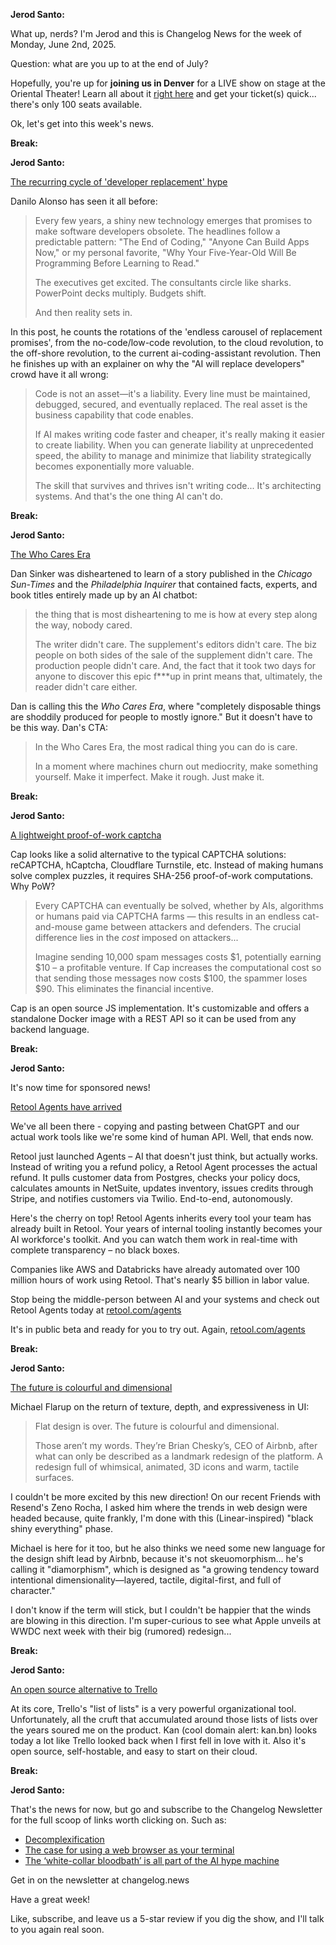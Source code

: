 **Jerod Santo:**

What up, nerds? I'm Jerod and this is Changelog News for the week of Monday, June 2nd, 2025.

Question: what are you up to at the end of July?

Hopefully, you're up for **joining us in Denver** for a LIVE show on stage at the Oriental Theater! Learn all about it [right here](https://changelog.com/live) and get your ticket(s) quick... there's only 100 seats available.

Ok, let's get into this week's news.

**Break:**

**Jerod Santo:**

[The recurring cycle of 'developer replacement' hype](https://alonso.network/the-recurring-cycle-of-developer-replacement-hype/)

Danilo Alonso has seen it all before:

> Every few years, a shiny new technology emerges that promises to make software developers obsolete. The headlines follow a predictable pattern: "The End of Coding," "Anyone Can Build Apps Now," or my personal favorite, "Why Your Five-Year-Old Will Be Programming Before Learning to Read."
> 
> The executives get excited. The consultants circle like sharks. PowerPoint decks multiply. Budgets shift.
> 
> And then reality sets in.

In this post, he counts the rotations of the 'endless carousel of replacement promises', from the no-code/low-code revolution, to the cloud revolution, to the off-shore revolution, to the current ai-coding-assistant revolution. Then he finishes up with an explainer on why the "AI will replace developers" crowd have it all wrong:

> Code is not an asset—it's a liability. Every line must be maintained, debugged, secured, and eventually replaced. The real asset is the business capability that code enables.
> 
> If AI makes writing code faster and cheaper, it's really making it easier to create liability. When you can generate liability at unprecedented speed, the ability to manage and minimize that liability strategically becomes exponentially more valuable.
>
> The skill that survives and thrives isn't writing code... It's architecting systems. And that's the one thing AI can't do.

**Break:**

**Jerod Santo:**

[The Who Cares Era](https://dansinker.com/posts/2025-05-23-who-cares/)

Dan Sinker was disheartened to learn of a story published in the *Chicago Sun-Times* and the *Philadelphia Inquirer* that contained facts, experts, and book titles entirely made up by an AI chatbot:

> the thing that is most disheartening to me is how at every step along the way, nobody cared.
>
> The writer didn't care. The supplement's editors didn't care. The biz people on both sides of the sale of the supplement didn't care. The production people didn't care. And, the fact that it took two days for anyone to discover this epic f\*\*\*up in print means that, ultimately, the reader didn't care either.

Dan is calling this the *Who Cares Era*, where "completely disposable things are shoddily produced for people to mostly ignore." But it doesn't have to be this way. Dan's CTA:

> In the Who Cares Era, the most radical thing you can do is care.
>
> In a moment where machines churn out mediocrity, make something yourself. Make it imperfect. Make it rough. Just make it.

**Break:**

**Jerod Santo:**

[A lightweight proof-of-work captcha](https://capjs.js.org/)

Cap looks like a solid alternative to the typical CAPTCHA solutions: reCAPTCHA, hCaptcha, Cloudflare Turnstile, etc. Instead of making humans solve complex puzzles, it requires SHA-256 proof-of-work computations. Why PoW?

> Every CAPTCHA can eventually be solved, whether by AIs, algorithms or humans paid via CAPTCHA farms — this results in an endless cat-and-mouse game between attackers and defenders. The crucial difference lies in the *cost* imposed on attackers...
>
> Imagine sending 10,000 spam messages costs $1, potentially earning $10 – a profitable venture. If Cap increases the computational cost so that sending those messages now costs $100, the spammer loses $90. This eliminates the financial incentive.

Cap is an open source JS implementation. It's customizable and offers a standalone Docker image with a REST API so it can be used from any backend language.

**Break:**

**Jerod Santo:**

It's now time for sponsored news!

[Retool Agents have arrived](https://retool.com/agents?utm_source=changelog&utm_campaign=changelog-news)


We've all been there - copying and pasting between ChatGPT and our actual work tools like we're some kind of human API. Well, that ends now.

Retool just launched Agents – AI that doesn't just think, but actually works. Instead of writing you a refund policy, a Retool Agent processes the actual refund. It pulls customer data from Postgres, checks your policy docs, calculates amounts in NetSuite, updates inventory, issues credits through Stripe, and notifies customers via Twilio. End-to-end, autonomously.

Here's the cherry on top! Retool Agents inherits every tool your team has already built in Retool. Your years of internal tooling instantly becomes your AI workforce's toolkit. And you can watch them work in real-time with complete transparency – no black boxes.

Companies like AWS and Databricks have already automated over 100 million hours of work using Retool. That's nearly $5 billion in labor value.

Stop being the middle-person between AI and your systems and check out Retool Agents today at [retool.com/agents](https://retool.com/agents?utm_source=changelog&utm_campaign=changelog-news)

It's in public beta and ready for you to try out. Again, [retool.com/agents](https://retool.com/agents?utm_source=changelog&utm_campaign=changelog-news)

**Break:**

**Jerod Santo:**

[The future is colourful and dimensional](https://www.flarup.email/p/the-future-is-colourful-and-dimensional)

Michael Flarup on the return of texture, depth, and expressiveness in UI:

> Flat design is over. The future is colourful and dimensional.
>
> Those aren’t my words. They’re Brian Chesky’s, CEO of Airbnb, after what can only be described as a landmark redesign of the platform. A redesign full of whimsical, animated, 3D icons and warm, tactile surfaces.

I couldn't be more excited by this new direction! On our recent Friends with Resend's Zeno Rocha, I asked him where the trends in web design were headed because, quite frankly, I'm done with this (Linear-inspired) "black shiny everything" phase.

Michael is here for it too, but he also thinks we need some new language for the design shift lead by Airbnb, because it's not skeuomorphism... he's calling it "diamorphism", which is designed as "a growing tendency toward intentional dimensionality—layered, tactile, digital-first, and full of character."

I don't know if the term will stick, but I couldn't be happier that the winds are blowing in this direction. I'm super-curious to see what Apple unveils at WWDC next week with their big (rumored) redesign...

**Break:**

**Jerod Santo:**

[An open source alternative to Trello](https://kan.bn)

At its core, Trello's "list of lists" is a very powerful organizational tool. Unfortunately, all the cruft that accumulated around those lists of lists over the years soured me on the product. Kan (cool domain alert: kan.bn) looks today a lot like Trello looked back when I first fell in love with it. Also it's open source, self-hostable, and easy to start on their cloud.

**Break:**

**Jerod Santo:**

That's the news for now, but go and subscribe to the Changelog Newsletter for the full scoop of links worth clicking on. Such as:

- [Decomplexification](https://daniel.haxx.se/blog/2025/05/29/decomplexification/)
- [The case for using a web browser as your terminal](https://blog.pomdtr.me/posts/tweety-v1/)
- [The ‘white-collar bloodbath’ is all part of the AI hype machine](https://www.cnn.com/2025/05/30/business/anthropic-amodei-ai-jobs-nightcap)

Get in on the newsletter at changelog.news

Have a great week! 

Like, subscribe, and leave us a 5-star review if you dig the show, and I'll talk to you again real soon.